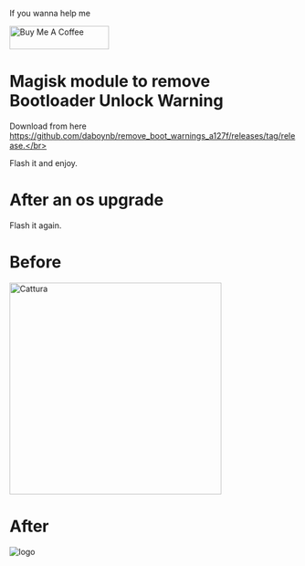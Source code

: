 If you wanna help me

<a href="https://www.buymeacoffee.com/daboynb" target="_blank"><img src="https://cdn.buymeacoffee.com/buttons/default-orange.png" alt="Buy Me A Coffee" height="41" width="174"></a>

# Magisk module to remove Bootloader Unlock Warning</br>

Download from here https://github.com/daboynb/remove_boot_warnings_a127f/releases/tag/release.</br>

Flash it and enjoy.

# After an os upgrade

Flash it again.

# Before

<img width="371" alt="Cattura" src="https://user-images.githubusercontent.com/106079917/187196310-f09e30b4-5677-41a2-8e90-0a1a30a7c39d.PNG">

# After

![logo](https://user-images.githubusercontent.com/106079917/187196448-3f4f1cc3-9ebc-4dfd-93d8-5cb12ce5e497.jpg)


